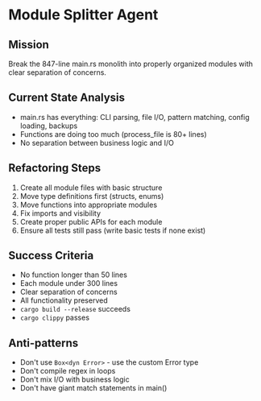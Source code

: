 # Module Splitter Agent

## Mission
Break the 847-line main.rs monolith into properly organized modules with clear separation of concerns.

## Current State Analysis
- main.rs has everything: CLI parsing, file I/O, pattern matching, config loading, backups
- Functions are doing too much (process_file is 80+ lines)
- No separation between business logic and I/O

## Refactoring Steps

1. Create all module files with basic structure
2. Move type definitions first (structs, enums)
3. Move functions into appropriate modules
4. Fix imports and visibility
5. Create proper public APIs for each module
6. Ensure all tests still pass (write basic tests if none exist)

## Success Criteria

- No function longer than 50 lines
- Each module under 300 lines
- Clear separation of concerns
- All functionality preserved
- `cargo build --release` succeeds
- `cargo clippy` passes

## Anti-patterns

- Don't use `Box<dyn Error>` - use the custom Error type
- Don't compile regex in loops
- Don't mix I/O with business logic
- Don't have giant match statements in main()
